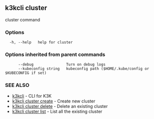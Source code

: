 ## k3kcli cluster

cluster command

### Options

```
  -h, --help   help for cluster
```

### Options inherited from parent commands

```
      --debug               Turn on debug logs
      --kubeconfig string   kubeconfig path ($HOME/.kube/config or $KUBECONFIG if set)
```

### SEE ALSO

* [k3kcli](k3kcli.md)	 - CLI for K3K
* [k3kcli cluster create](k3kcli_cluster_create.md)	 - Create new cluster
* [k3kcli cluster delete](k3kcli_cluster_delete.md)	 - Delete an existing cluster
* [k3kcli cluster list](k3kcli_cluster_list.md)	 - List all the existing cluster

